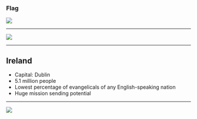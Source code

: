 ### Flag

![](https://upload.wikimedia.org/wikipedia/commons/4/45/Flag_of_Ireland.svg)

---

![](https://upload.wikimedia.org/wikipedia/commons/2/2a/EU-Ireland.svg)

---

## Ireland

- Capital: Dublin
- 5.1 million people
- Lowest percentage of evangelicals of any English-speaking nation
- Huge mission sending potential

---

![](https://player.vimeo.com/video/38109391)
